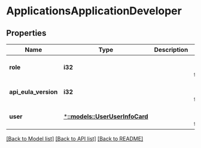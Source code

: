 # ApplicationsApplicationDeveloper

## Properties
Name | Type | Description | Notes
------------ | ------------- | ------------- | -------------
**role** | **i32** |  | [optional] [default to null]
**api_eula_version** | **i32** |  | [optional] [default to null]
**user** | [***::models::UserUserInfoCard**](User.UserInfoCard.md) |  | [optional] [default to null]

[[Back to Model list]](../README.md#documentation-for-models) [[Back to API list]](../README.md#documentation-for-api-endpoints) [[Back to README]](../README.md)


